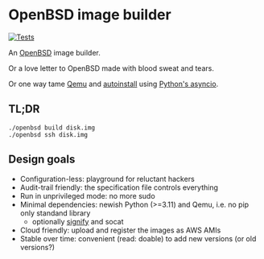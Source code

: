 # OpenBSD image builder
[![Tests](https://github.com/rootmos/openbsd/actions/workflows/tests.yaml/badge.svg?branch=main)](https://github.com/rootmos/openbsd/actions/workflows/tests.yaml)

An [OpenBSD](https://www.openbsd.org/) image builder.

Or a love letter to OpenBSD made with blood sweat and tears.

Or one way tame [Qemu](https://www.qemu.org/) and [autoinstall](https://man.openbsd.org/autoinstall.8) using [Python's asyncio](https://docs.python.org/3/library/asyncio.html).

## TL;DR
```shell
./openbsd build disk.img
./openbsd ssh disk.img
```

## Design goals
* Configuration-less: playground for reluctant hackers
* Audit-trail friendly: the specification file controls everything
* Run in unprivileged mode: no more sudo
* Minimal dependencies: newish Python (>=3.11) and Qemu, i.e. no pip only standand library
  - optionally [signify](https://man.openbsd.org/signify) and socat
* Cloud friendly: upload and register the images as AWS AMIs
* Stable over time: convenient (read: doable) to add new versions (or old versions?)
